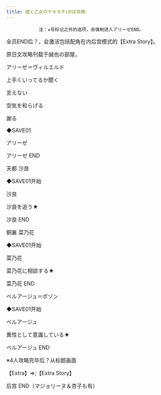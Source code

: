 ```yaml
---
title: 姫と乙女のヤキモチLOVE攻略
---
```


                注：★号标记之外的选项，会强制进入アリーゼEND。

全员END后？，会激活包括配角在内后宫模式的【Extra Story】。

原日文攻略刊载于誠也の部屋。



アリーゼ＝ヴィルエルド



上手くいってるか聞く

言えない

空気を和らげる

謝る

◆SAVE01

アリーゼ



アリーゼ END



天都 沙良



◆SAVE01开始

沙良

沙良を追う★



沙良 END



銅襄 菜乃花



◆SAVE01开始

菜乃花

菜乃花に相談する★



菜乃花 END



ベルアージュ＝ポゾン



◆SAVE01开始

ベルアージュ

異性として意識している★



ベルアージュ END



※4人攻略完毕后？从标题画面

【Extra】⇒;【Extra Story】



后宫 END（マジョリーヌ＆杏子も有）


              
